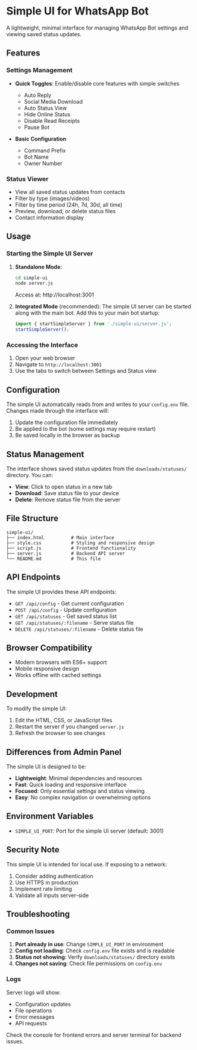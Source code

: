 # Simple UI for WhatsApp Bot

A lightweight, minimal interface for managing WhatsApp Bot settings and viewing saved status updates.

## Features

### Settings Management
- **Quick Toggles**: Enable/disable core features with simple switches
  - Auto Reply
  - Social Media Download
  - Auto Status View
  - Hide Online Status
  - Disable Read Receipts
  - Pause Bot

- **Basic Configuration**
  - Command Prefix
  - Bot Name
  - Owner Number

### Status Viewer
- View all saved status updates from contacts
- Filter by type (images/videos)
- Filter by time period (24h, 7d, 30d, all time)
- Preview, download, or delete status files
- Contact information display

## Usage

### Starting the Simple UI Server

1. **Standalone Mode**:
   ```bash
   cd simple-ui
   node server.js
   ```
   Access at: http://localhost:3001

2. **Integrated Mode** (recommended):
   The simple UI server can be started along with the main bot. Add this to your main bot startup:
   ```javascript
   import { startSimpleServer } from './simple-ui/server.js';
   startSimpleServer();
   ```

### Accessing the Interface

1. Open your web browser
2. Navigate to `http://localhost:3001`
3. Use the tabs to switch between Settings and Status view

## Configuration

The simple UI automatically reads from and writes to your `config.env` file. Changes made through the interface will:

1. Update the configuration file immediately
2. Be applied to the bot (some settings may require restart)
3. Be saved locally in the browser as backup

## Status Management

The interface shows saved status updates from the `downloads/statuses/` directory. You can:

- **View**: Click to open status in a new tab
- **Download**: Save status file to your device
- **Delete**: Remove status file from the server

## File Structure

```
simple-ui/
├── index.html          # Main interface
├── style.css           # Styling and responsive design
├── script.js           # Frontend functionality
├── server.js           # Backend API server
└── README.md           # This file
```

## API Endpoints

The simple UI provides these API endpoints:

- `GET /api/config` - Get current configuration
- `POST /api/config` - Update configuration
- `GET /api/statuses` - Get saved status list
- `GET /api/statuses/:filename` - Serve status file
- `DELETE /api/statuses/:filename` - Delete status file

## Browser Compatibility

- Modern browsers with ES6+ support
- Mobile responsive design
- Works offline with cached settings

## Development

To modify the simple UI:

1. Edit the HTML, CSS, or JavaScript files
2. Restart the server if you changed `server.js`
3. Refresh the browser to see changes

## Differences from Admin Panel

The simple UI is designed to be:

- **Lightweight**: Minimal dependencies and resources
- **Fast**: Quick loading and responsive interface
- **Focused**: Only essential settings and status viewing
- **Easy**: No complex navigation or overwhelming options

## Environment Variables

- `SIMPLE_UI_PORT`: Port for the simple UI server (default: 3001)

## Security Note

This simple UI is intended for local use. If exposing to a network:

1. Consider adding authentication
2. Use HTTPS in production
3. Implement rate limiting
4. Validate all inputs server-side

## Troubleshooting

### Common Issues

1. **Port already in use**: Change `SIMPLE_UI_PORT` in environment
2. **Config not loading**: Check `config.env` file exists and is readable
3. **Status not showing**: Verify `downloads/statuses/` directory exists
4. **Changes not saving**: Check file permissions on `config.env`

### Logs

Server logs will show:
- Configuration updates
- File operations
- Error messages
- API requests

Check the console for frontend errors and server terminal for backend issues.
